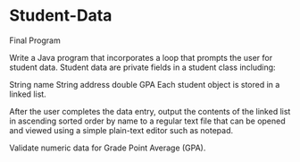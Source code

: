 # Student-Data

Final Program

Write a Java program that incorporates a loop that prompts the user for student data. Student data are private fields in a student class including:

String name
String address
double GPA
Each student object is stored in a linked list.

After the user completes the data entry, output the contents of the linked list in ascending sorted order by name to a regular text file that can be opened and viewed using a simple plain-text editor such as notepad.

Validate numeric data for Grade Point Average (GPA).
